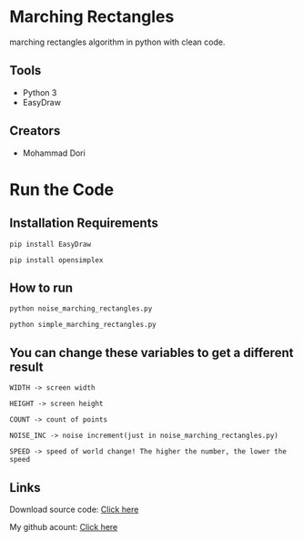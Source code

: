 # Marching Rectangles
marching rectangles algorithm in python with clean code.

## Tools

- Python 3
- EasyDraw


## Creators
- Mohammad Dori


# Run the Code


## Installation Requirements

```
pip install EasyDraw
```
```
pip install opensimplex
```



## How to run

```
python noise_marching_rectangles.py
```
```
python simple_marching_rectangles.py
```

## You can change these variables to get a different result
```
WIDTH -> screen width
```

```
HEIGHT -> screen height
```

```
COUNT -> count of points
```

```
NOISE_INC -> noise increment(just in noise_marching_rectangles.py)
```

```
SPEED -> speed of world change! The higher the number, the lower the speed
```



## Links

Download source code: [Click here](https://github.com/dori-dev/marching-rectangles/archive/refs/heads/main.zip)

My github acount: [Click here](https://github.com/dori-dev/)
